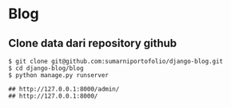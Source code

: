 # Blog
## Clone data dari repository github
    $ git clone git@github.com:sumarniportofolio/django-blog.git
    $ cd django-blog/blog
    $ python manage.py runserver

    ## http://127.0.0.1:8000/admin/
    ## http://127.0.0.1:8000/

